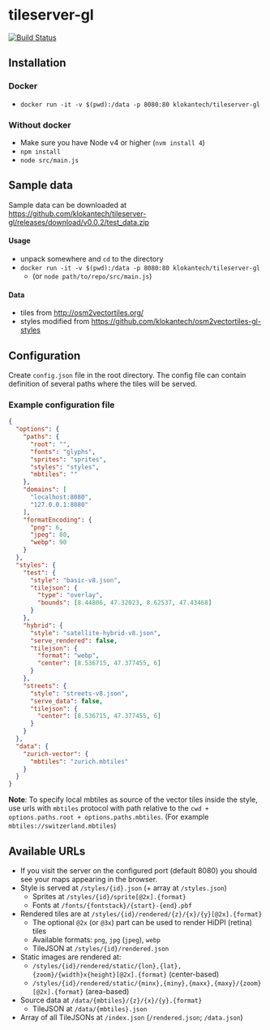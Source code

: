 # tileserver-gl
[![Build Status](https://travis-ci.org/klokantech/tileserver-gl.svg?branch=master)](https://travis-ci.org/klokantech/tileserver-gl)

## Installation

### Docker
 - `docker run -it -v $(pwd):/data -p 8080:80 klokantech/tileserver-gl`

### Without docker
 - Make sure you have Node v4 or higher (`nvm install 4`)
 - `npm install`
 - `node src/main.js`

## Sample data
Sample data can be downloaded at https://github.com/klokantech/tileserver-gl/releases/download/v0.0.2/test_data.zip

#### Usage
- unpack somewhere and `cd` to the directory
- `docker run -it -v $(pwd):/data -p 8080:80 klokantech/tileserver-gl`
  - (or `node path/to/repo/src/main.js`)

#### Data
- tiles from http://osm2vectortiles.org/
- styles modified from https://github.com/klokantech/osm2vectortiles-gl-styles

## Configuration

Create `config.json` file in the root directory.
The config file can contain definition of several paths where the tiles will be served.

### Example configuration file

```json
{
  "options": {
    "paths": {
      "root": "",
      "fonts": "glyphs",
      "sprites": "sprites",
      "styles": "styles",
      "mbtiles": ""
    },
    "domains": [
      "localhost:8080",
      "127.0.0.1:8080"
    ],
    "formatEncoding": {
      "png": 6,
      "jpeg": 80,
      "webp": 90
    }
  },
  "styles": {
    "test": {
      "style": "basic-v8.json",
      "tilejson": {
        "type": "overlay",
        "bounds": [8.44806, 47.32023, 8.62537, 47.43468]
      }
    },
    "hybrid": {
      "style": "satellite-hybrid-v8.json",
      "serve_rendered": false,
      "tilejson": {
        "format": "webp",
        "center": [8.536715, 47.377455, 6]
      }
    },
    "streets": {
      "style": "streets-v8.json",
      "serve_data": false,
      "tilejson": {
        "center": [8.536715, 47.377455, 6]
      }
    }
  },
  "data": {
    "zurich-vector": {
      "mbtiles": "zurich.mbtiles"
    }
  }
}
```
**Note**: To specify local mbtiles as source of the vector tiles inside the style, use urls with `mbtiles` protocol with path relative to the `cwd + options.paths.root + options.paths.mbtiles`. (For example `mbtiles://switzerland.mbtiles`)

## Available URLs

- If you visit the server on the configured port (default 8080) you should see your maps appearing in the browser.
- Style is served at `/styles/{id}.json` (+ array at `/styles.json`)
  - Sprites at `/styles/{id}/sprite[@2x].{format}`
  - Fonts at `/fonts/{fontstack}/{start}-{end}.pbf`
- Rendered tiles are at `/styles/{id}/rendered/{z}/{x}/{y}[@2x].{format}`
  - The optional `@2x` (or `@3x`) part can be used to render HiDPI (retina) tiles
  - Available formats: `png`, `jpg` (`jpeg`), `webp`
  - TileJSON at `/styles/{id}/rendered.json`
- Static images are rendered at:
  - `/styles/{id}/rendered/static/{lon},{lat},{zoom}/{width}x{height}[@2x].{format}` (center-based)
  - `/styles/{id}/rendered/static/{minx},{miny},{maxx},{maxy}/{zoom}[@2x].{format}` (area-based)
- Source data at `/data/{mbtiles}/{z}/{x}/{y}.{format}`
  - TileJSON at `/data/{mbtiles}.json`
- Array of all TileJSONs at `/index.json` (`/rendered.json`; `/data.json`)
